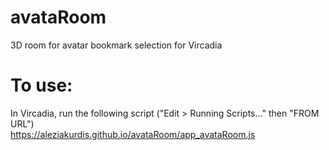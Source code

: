 # avataRoom
3D room for avatar bookmark selection for Vircadia  

# To use:
In Vircadia, run the following script ("Edit > Running Scripts..." then "FROM URL")  
https://aleziakurdis.github.io/avataRoom/app_avataRoom.js
